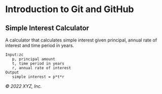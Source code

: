 # Introduction to Git and GitHub

## Simple Interest Calculator

A calculator that calculates simple interest given principal, annual rate of interest and time period in years.

```
Input:zc
   p, principal amount
   t, time period in years
   r, annual rate of interest
Output
   simple interest = p*t*r
```

_© 2022 XYZ, Inc._
